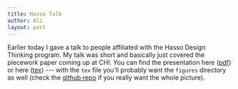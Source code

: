 ```yaml
---
title: Hasso Talk
author: Ali
layout: post
---
```


Earlier today I gave a talk to people affiliated with the Hasso Design Thinking program. My talk was short and basically just covered the piecework paper coming up at CHI. You can find the presentation here ([pdf][pdf presentation]) or here ([tex][tex presentation]) --- with the `tex` file you'll probably want the `figures` directory as well (check the [github repo][] if you really want the whole picture).

[pdf presentation]: https://ali-alkhatib.com/content/presentations/hasso_talk/hasso_talk.pdf
[tex presentation]: https://ali-alkhatib.com/content/presentations/hasso_talk/hasso_talk.tex
[github repo]: https://github.com/alialkhatib/papers/tree/master/presentations/hasso_talk